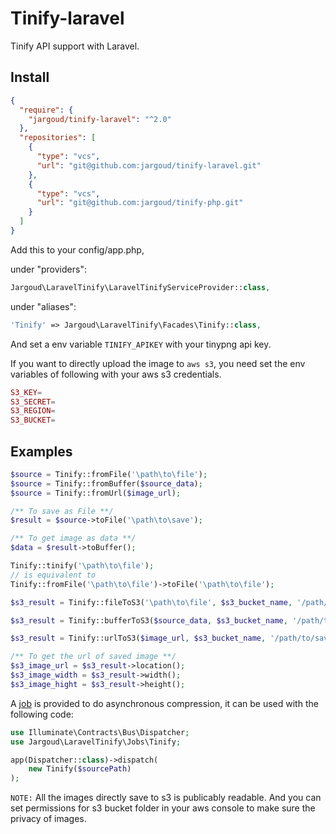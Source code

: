 # Tinify-laravel

Tinify API support with Laravel.

## Install

```json
{
  "require": {
    "jargoud/tinify-laravel": "^2.0"
  },
  "repositories": [
    {
      "type": "vcs",
      "url": "git@github.com:jargoud/tinify-laravel.git"
    },
    {
      "type": "vcs",
      "url": "git@github.com:jargoud/tinify-php.git"
    }
  ]
}
```

Add this to your config/app.php, 

under "providers":
```php
Jargoud\LaravelTinify\LaravelTinifyServiceProvider::class,
```
under "aliases":

```php
'Tinify' => Jargoud\LaravelTinify\Facades\Tinify::class,
```

And set a env variable `TINIFY_APIKEY` with your tinypng api key.

If you want to directly upload the image to `aws s3`, you need set the env variables of following with your aws s3 credentials.

```php
S3_KEY=
S3_SECRET=
S3_REGION=
S3_BUCKET=
```

## Examples

```php
$source = Tinify::fromFile('\path\to\file');
$source = Tinify::fromBuffer($source_data);
$source = Tinify::fromUrl($image_url);

/** To save as File **/
$result = $source->toFile('\path\to\save');

/** To get image as data **/
$data = $result->toBuffer();

Tinify::tinify('\path\to\file');
// is equivalent to
Tinify::fromFile('\path\to\file')->toFile('\path\to\file');
```

```php
$s3_result = Tinify::fileToS3('\path\to\file', $s3_bucket_name, '/path/to/save/in/bucket');

$s3_result = Tinify::bufferToS3($source_data, $s3_bucket_name, '/path/to/save/in/bucket');

$s3_result = Tinify::urlToS3($image_url, $s3_bucket_name, '/path/to/save/in/bucket');

/** To get the url of saved image **/
$s3_image_url = $s3_result->location();
$s3_image_width = $s3_result->width();
$s3_image_hight = $s3_result->height();
```

A [job](./src/Jobs/Tinify.php) is provided to do asynchronous compression, it can be used with the following code:

```php
use Illuminate\Contracts\Bus\Dispatcher;
use Jargoud\LaravelTinify\Jobs\Tinify;

app(Dispatcher::class)->dispatch(
    new Tinify($sourcePath)
);
```

`NOTE:` All the images directly save to s3 is publicably readable. And you can set permissions for s3 bucket folder in your aws console to make sure the privacy of images.
